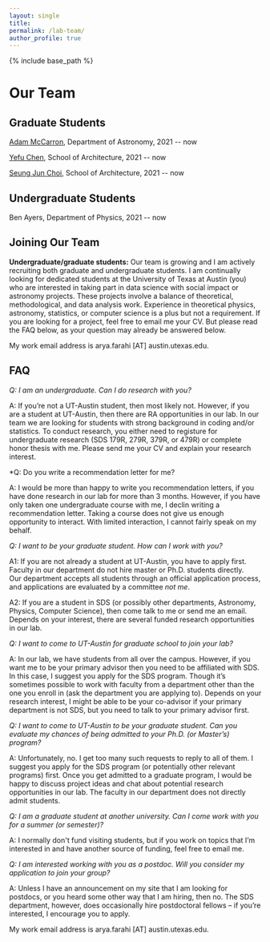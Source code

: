 ```yaml
---
layout: single
title: 
permalink: /lab-team/
author_profile: true
---
```


{% include base_path %}

# Our Team


**Graduate Students** 
------

[Adam McCarron](https://mcdonald.utexas.edu/component/cobalt/item/11-astronomy/4099-mccarron-adam?Itemid=1287), Department of Astronomy, 2021 -- now


[Yefu Chen](https://soa.utexas.edu/people/yefu-chen), School of Architecture, 2021 -- now


[Seung Jun Choi](https://soa.utexas.edu/people/seung-jun-choi), School of Architecture, 2021 -- now


**Undergraduate Students**
------

Ben Ayers, Department of Physics, 2021 -- now





**Joining Our Team**
------

**Undergraduate/graduate students:** Our team is growing and I am actively recruiting both graduate and undergraduate students. 
I am continually looking for dedicated students at the University of Texas at Austin (you) who are interested in 
taking part in data science with social impact or astronomy projects. These projects involve a balance of theoretical, 
methodological, and data analysis work. Experience in theoretical physics, astronomy, 
statistics, or computer science is a plus but not a requirement. If you are looking for a project, feel free to email me your CV.
But please read the FAQ below, as your question may already be answered below.

My work email address is arya.farahi [AT] austin.utexas.edu.

**FAQ**
------

*Q: I am an undergraduate. Can I do research with you?*

A: If you’re not a UT-Austin student, then most likely not. However, if you are a student at UT-Austin, then there are RA opportunities in our lab.
In our team we are looking for students with strong background in coding and/or statistics. 
To conduct research, you either need to registure for undergraduate research (SDS 179R, 279R, 379R, or 479R) or complete honor thesis with me. 
Please send me your CV and explain your research interest. 

*Q: Do you write a recommendation letter for me?

A: I would be more than happy to write you recommendation letters, if you have done research in our lab for more than 3 months.
However, if you have only taken one undergraduate course with me, I declin writing a recommendation letter. Taking a course does not give us enough opportunity to interact. With limited interaction, I cannot fairly speak on my behalf. 


*Q: I want to be your graduate student. How can I work with you?*

A1: If you are not already a student at UT-Austin, you have to apply first. 
Faculty in our department do not hire master or Ph.D. students directly.  
Our department accepts all students through an official application process, and applications are evaluated by a committee *not me*.

A2: If you are a student in SDS (or possibly other departments, Astronomy, Physics, Computer Science), then come talk to me or send me an email.
Depends on your interest, there are several funded research opportunities in our lab. 


*Q: I want to come to UT-Austin for graduate school to join your lab?*

A: In our lab, we have students from all over the campus. However, if you want me to be your primary advisor then you need to be affiliated with SDS.
In this case, I suggest you apply for the SDS program. 
Though it’s sometimes possible to work with faculty from a department other than the one you enroll in (ask the department you are applying to). 
Depends on your research interest, I might be able to be your co-advisor if your primary department is not SDS, but you need to talk to your primary advisor first. 


*Q: I want to come to UT-Austin to be your graduate student. Can you evaluate my chances of being admitted to your Ph.D. (or Master’s) program?*

A: Unfortunately, no. I get too many such requests to reply to all of them. I suggest you apply for the SDS program (or potentially other relevant programs)
first. Once you get admitted to a graduate program, I would be happy to discuss project ideas and chat about potential research opportunities in our lab. 
The faculty in our department does not directly admit students. 


*Q: I am a graduate student at another university. Can I come work with you for a summer (or semester)?*

A: I normally don't fund visiting students, but if you work on topics that I’m interested in and have another source of funding, feel free to email me.


*Q: I am interested working with you as a postdoc. Will you consider my application to join your group?*

A: Unless I have an announcement on my site that I am looking for postdocs, or you heard some other way that I am hiring, then no.
The SDS department, however, does occasionally hire postdoctoral fellows – if you’re interested, I encourage you to apply.



My work email address is arya.farahi [AT] austin.utexas.edu.

